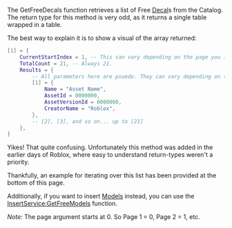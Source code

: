 The GetFreeDecals function retrieves a list of Free [Decal](https://developer.roblox.com/en-us/api-reference/class/Decal)s from the Catalog. The return type for this method is very odd, as it returns a single table wrapped in a table.

The best way to explain it is to show a visual of the array returned:

```lua
[1] = {
	CurrentStartIndex = 1, -- This can vary depending on the page you input.
	TotalCount = 21, -- Always 21.
	Results = {
		-- All parameters here are psuedo. They can vary depending on the asset.
		[1] = {	
			Name = "Asset Name",
			AssetId = 0000000,
			AssetVersionId = 0000000,
			CreatorName = "Roblox",
		},
		-- [2], [3], and so on... up to [21]
	},
}
``` 

Yikes! That quite confusing. Unfortunately this method was added in the earlier days of Roblox, where easy to understand return-types weren't a priority.

Thankfully, an example for iterating over this list has been provided at the bottom of this page.

Additionally, if you want to insert [Models](https://developer.roblox.com/en-us/api-reference/class/Model) instead, you can use the [InsertService:GetFreeModels](https://developer.roblox.com/en-us/api-reference/function/InsertService/GetFreeModels) function.

_Note:_ The page argument starts at 0. So Page 1 = 0, Page 2 = 1, etc.